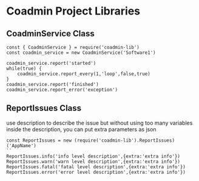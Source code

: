 # Coadmin Project Libraries

## CoadminService Class
```
const { CoadminService } = require('coadmin-lib')
const coadmin_service = new CoadminService('Software1')

coadmin_service.report('started')
while(true) {
    coadmin_service.report_every(1,'loop',false,true)
}
coadmin_service.report('finished')
coadmin_service.report_error('exception')
```


## ReportIssues Class
use description to describe the issue but without using too many variables inside the description, you can put extra parameters as json
```
const ReportIssues = new (require('coadmin-lib').ReportIssues)('AppName')
``
ReportIssues.info('info level description',{extra:'extra info'})
ReportIssues.warn('warn level description',{extra:'extra info'})
ReportIssues.fatal('fatal level description',{extra:'extra info'})
ReportIssues.error('error level description',{extra:'extra info'})
```

